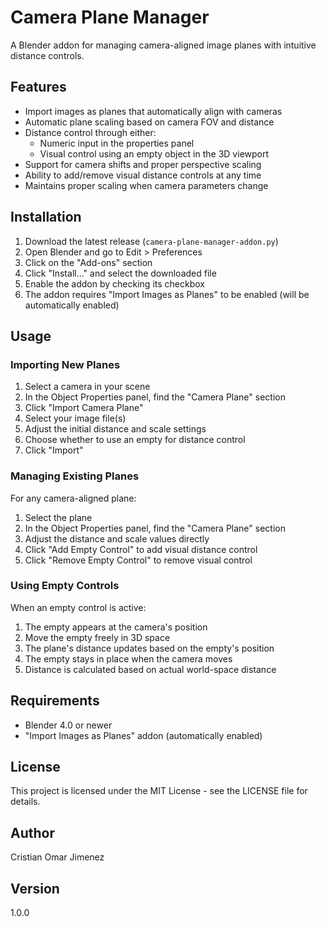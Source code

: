# Camera Plane Manager

A Blender addon for managing camera-aligned image planes with intuitive distance controls.

## Features

- Import images as planes that automatically align with cameras
- Automatic plane scaling based on camera FOV and distance
- Distance control through either:
  - Numeric input in the properties panel
  - Visual control using an empty object in the 3D viewport
- Support for camera shifts and proper perspective scaling
- Ability to add/remove visual distance controls at any time
- Maintains proper scaling when camera parameters change

## Installation

1. Download the latest release (`camera-plane-manager-addon.py`)
2. Open Blender and go to Edit > Preferences
3. Click on the "Add-ons" section
4. Click "Install..." and select the downloaded file
5. Enable the addon by checking its checkbox
6. The addon requires "Import Images as Planes" to be enabled (will be automatically enabled)

## Usage

### Importing New Planes

1. Select a camera in your scene
2. In the Object Properties panel, find the "Camera Plane" section
3. Click "Import Camera Plane"
4. Select your image file(s)
5. Adjust the initial distance and scale settings
6. Choose whether to use an empty for distance control
7. Click "Import"

### Managing Existing Planes

For any camera-aligned plane:
1. Select the plane
2. In the Object Properties panel, find the "Camera Plane" section
3. Adjust the distance and scale values directly
4. Click "Add Empty Control" to add visual distance control
5. Click "Remove Empty Control" to remove visual control

### Using Empty Controls

When an empty control is active:
1. The empty appears at the camera's position
2. Move the empty freely in 3D space
3. The plane's distance updates based on the empty's position
4. The empty stays in place when the camera moves
5. Distance is calculated based on actual world-space distance

## Requirements

- Blender 4.0 or newer
- "Import Images as Planes" addon (automatically enabled)

## License

This project is licensed under the MIT License - see the LICENSE file for details.

## Author

Cristian Omar Jimenez

## Version

1.0.0
